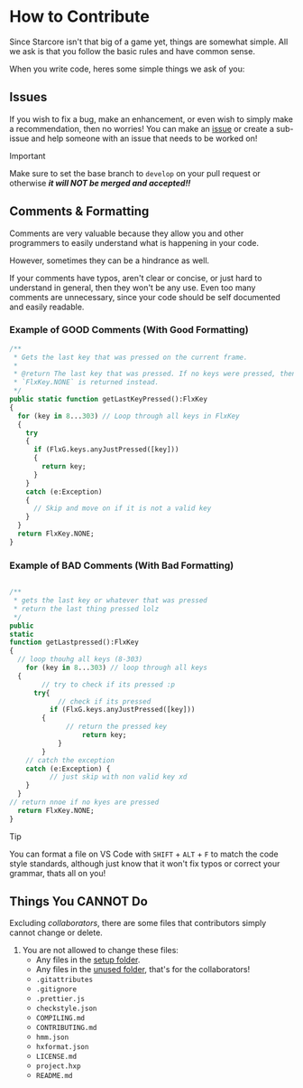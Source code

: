 # How to Contribute

Since Starcore isn't that big of a game yet, things are somewhat simple.
All we ask is that you follow the basic rules and have common sense.

When you write code, heres some simple things we ask of you:

## Issues

If you wish to fix a bug, make an enhancement, or even wish to
simply make a recommendation, then no worries! You can make an [issue](https://github.com/stringfromjava/Starcore/issues)
or create a sub-issue and help someone with an issue that needs to be worked on!

> [!IMPORTANT]
> Make sure to set the base branch to `develop` on your pull request or otherwise ***it will NOT be merged and accepted!!***

## Comments & Formatting

Comments are very valuable because they allow you and other
programmers to easily understand what is happening in your code.

However, sometimes they can be a hindrance as well.

If your comments have typos, aren't clear or concise, or just
hard to understand in general, then they won't be any
use. Even too many comments are unnecessary, since your code should be
self documented and easily readable.

### Example of GOOD Comments (With Good Formatting)

```haxe
/**
 * Gets the last key that was pressed on the current frame.
 * 
 * @return The last key that was pressed. If no keys were pressed, then
 * `FlxKey.NONE` is returned instead.
 */
public static function getLastKeyPressed():FlxKey
{
  for (key in 8...303) // Loop through all keys in FlxKey
  {
    try
    {
      if (FlxG.keys.anyJustPressed([key]))
      {
        return key;
      }
    }
    catch (e:Exception)
    {
      // Skip and move on if it is not a valid key
    }
  }
  return FlxKey.NONE;
}
```

### Example of BAD Comments (With Bad Formatting)

```haxe

/**
 * gets the last key or whatever that was pressed
 * return the last thing pressed lolz
 */
public 
static 
function getLastpressed():FlxKey
{
  // loop thouhg all keys (8-303)
    for (key in 8...303) // loop through all keys
  {
        // try to check if its pressed :p
      try{
            // check if its pressed
          if (FlxG.keys.anyJustPressed([key]))
        {
              // return the pressed key
                  return key;
            }
        }
    // catch the exception
    catch (e:Exception) {
          // just skip with non valid key xd
    }
  }
// return nnoe if no kyes are pressed
  return FlxKey.NONE;
}
```

> [!TIP]
> You can format a file on VS Code with `SHIFT` + `ALT` + `F` to match the code style standards, although just know that it won't fix typos or correct your grammar, thats all on you!

## Things You CANNOT Do

Excluding *collaborators*, there are some files that contributors simply cannot change or delete.

1. You are not allowed to change these files:
    - Any files in the [setup folder](setup/).
    - Any files in the [unused folder](unused/), that's for the collaborators!
    - `.gitattributes`
    - `.gitignore`
    - `.prettier.js`
    - `checkstyle.json`
    - `COMPILING.md`
    - `CONTRIBUTING.md`
    - `hmm.json`
    - `hxformat.json`
    - `LICENSE.md`
    - `project.hxp`
    - `README.md`
